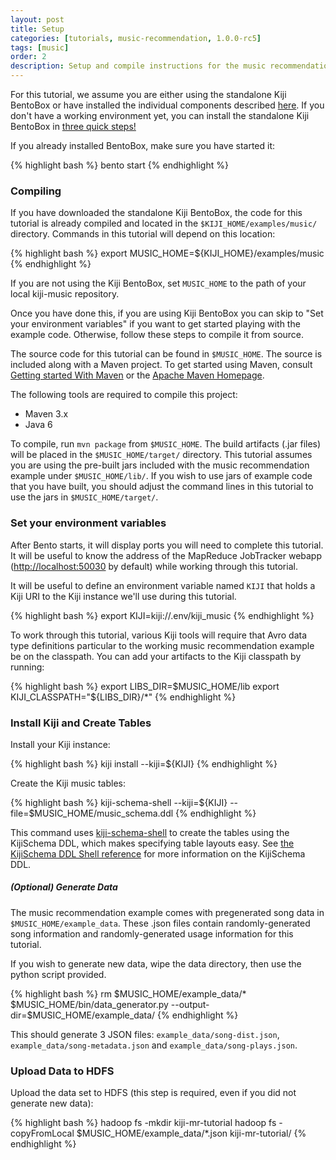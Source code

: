 ```yaml
---
layout: post
title: Setup
categories: [tutorials, music-recommendation, 1.0.0-rc5]
tags: [music]
order: 2
description: Setup and compile instructions for the music recommendation tutorial.
---
```

For this tutorial, we assume you are either using the standalone Kiji BentoBox or
have installed the individual components described [here](http://www.kiji.org/getstarted/).
If you don\'t have a working environment yet, you can install the standalone Kiji
BentoBox in [three quick steps!](http://www.kiji.org/#tryit)

If you already installed BentoBox, make sure you have started it:

<div class="userinput">
{% highlight bash %}
bento start
{% endhighlight %}
</div>

### Compiling

If you have downloaded the standalone Kiji BentoBox, the code for this tutorial
is already compiled and located in the `$KIJI_HOME/examples/music/` directory.
Commands in this tutorial will depend on this location:

<div class="userinput">
{% highlight bash %}
export MUSIC_HOME=${KIJI_HOME}/examples/music
{% endhighlight %}
</div>

If you are not using the Kiji BentoBox, set `MUSIC_HOME` to the path of your local
kiji-music repository.

Once you have done this, if you are using Kiji BentoBox you can skip to
"Set your environment variables" if you want to get started playing with the example code.
Otherwise, follow these steps to compile it from source.

The source code for this tutorial can be found in `$MUSIC_HOME`.
The source is included along with a Maven project. To get started using Maven,
consult [Getting started With Maven]({{site.kiji_url}}/get-started-with-maven) or
the [Apache Maven Homepage](http://maven.apache.org/).

The following tools are required to compile this project:
* Maven 3.x
* Java 6

To compile, run `mvn package` from `$MUSIC_HOME`. The build
artifacts (.jar files) will be placed in the `$MUSIC_HOME/target/`
directory. This tutorial assumes you are using the pre-built jars included with
the music recommendation example under `$MUSIC_HOME/lib/`. If you wish to
use jars of example code that you have built, you should adjust the command
lines in this tutorial to use the jars in `$MUSIC_HOME/target/`.

### Set your environment variables
After Bento starts, it will display ports you will need to complete this tutorial. It will be useful
to know the address of the MapReduce JobTracker webapp
([http://localhost:50030](http://localhost:50030) by default) while working through this tutorial.

It will be useful to define an environment variable named `KIJI` that holds a Kiji URI to the Kiji
instance we'll use during this tutorial.

<div class="userinput">
{% highlight bash %}
export KIJI=kiji://.env/kiji_music
{% endhighlight %}
</div>

To work through this tutorial, various Kiji tools will require that Avro data
type definitions particular to the working music recommendation example be on the
classpath. You can add your artifacts to the Kiji classpath by running:

<div class="userinput">
{% highlight bash %}
export LIBS_DIR=$MUSIC_HOME/lib
export KIJI_CLASSPATH="${LIBS_DIR}/*"
{% endhighlight %}
</div>

### Install Kiji and Create Tables

Install your Kiji instance:

<div class="userinput">
{% highlight bash %}
kiji install --kiji=${KIJI}
{% endhighlight %}
</div>

Create the Kiji music tables:

<div class="userinput">
{% highlight bash %}
kiji-schema-shell --kiji=${KIJI} --file=$MUSIC_HOME/music_schema.ddl
{% endhighlight %}
</div>

This command uses [kiji-schema-shell](https://github.com/kijiproject/kiji-schema-shell)
to create the tables using the KijiSchema DDL, which makes specifying table layouts easy.
See [the KijiSchema DDL Shell reference]({{site.userguide_schema_rc4}}/schema-shell-ddl-ref)
for more information on the KijiSchema DDL.

##### (Optional) Generate Data

The music recommendation example comes with pregenerated song data in
`$MUSIC_HOME/example_data`.  These .json files contain randomly-generated song information
and randomly-generated usage information for this tutorial.

If you wish to generate new data, wipe the data directory, then use the python script provided.

<div class="userinput">
{% highlight bash %}
rm $MUSIC_HOME/example_data/*
$MUSIC_HOME/bin/data_generator.py --output-dir=$MUSIC_HOME/example_data/
{% endhighlight %}
</div>

This should generate 3 JSON files: `example_data/song-dist.json`, `example_data/song-metadata.json`
and `example_data/song-plays.json`.

### Upload Data to HDFS

Upload the data set to HDFS (this step is required, even if you did not generate new data):

<div class="userinput">
{% highlight bash %}
hadoop fs -mkdir kiji-mr-tutorial
hadoop fs -copyFromLocal $MUSIC_HOME/example_data/*.json kiji-mr-tutorial/
{% endhighlight %}
</div>

